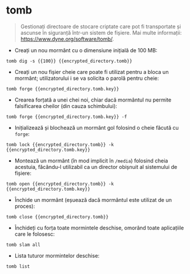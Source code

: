 # tomb

> Gestionați directoare de stocare criptate care pot fi transportate și ascunse în siguranță într-un sistem de fișiere.
> Mai multe informații: <https://www.dyne.org/software/tomb/>.

- Creați un nou mormânt cu o dimensiune inițială de 100 MB:

`tomb dig -s {{100}} {{encrypted_directory.tomb}}`

- Creați un nou fișier cheie care poate fi utilizat pentru a bloca un mormânt; utilizatorului i se va solicita o parolă pentru cheie:

`tomb forge {{encrypted_directory.tomb.key}}`

- Crearea forțată a unei chei noi, chiar dacă mormântul nu permite falsificarea cheilor (din cauza schimbului):

`tomb forge {{encrypted_directory.tomb.key}} -f`

- Inițializează și blochează un mormânt gol folosind o cheie făcută cu `forge`:

`tomb lock {{encrypted_directory.tomb}} -k {{encrypted_directory.tomb.key}}`

- Montează un mormânt (în mod implicit în `/media`) folosind cheia acestuia, făcându-l utilizabil ca un director obișnuit al sistemului de fișiere:

`tomb open {{encrypted_directory.tomb}} -k {{encrypted_directory.tomb.key}}`

- Închide un mormânt (eșuează dacă mormântul este utilizat de un proces):

`tomb close {{encrypted_directory.tomb}}`

- Închideți cu forța toate mormintele deschise, omorând toate aplicațiile care le folosesc:

`tomb slam all`

- Lista tuturor mormintelor deschise:

`tomb list`
